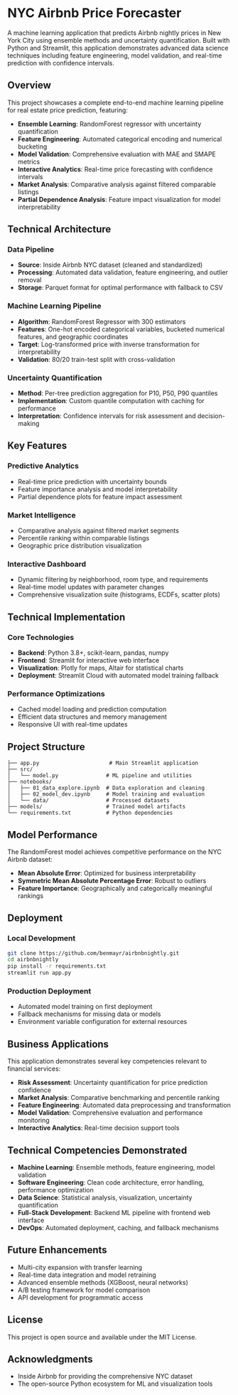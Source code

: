 # NYC Airbnb Price Forecaster

A machine learning application that predicts Airbnb nightly prices in New York City using ensemble methods and uncertainty quantification. Built with Python and Streamlit, this application demonstrates advanced data science techniques including feature engineering, model validation, and real-time prediction with confidence intervals.

## Overview

This project showcases a complete end-to-end machine learning pipeline for real estate price prediction, featuring:

- **Ensemble Learning**: RandomForest regressor with uncertainty quantification
- **Feature Engineering**: Automated categorical encoding and numerical bucketing
- **Model Validation**: Comprehensive evaluation with MAE and SMAPE metrics
- **Interactive Analytics**: Real-time price forecasting with confidence intervals
- **Market Analysis**: Comparative analysis against filtered comparable listings
- **Partial Dependence Analysis**: Feature impact visualization for model interpretability

## Technical Architecture

### Data Pipeline
- **Source**: Inside Airbnb NYC dataset (cleaned and standardized)
- **Processing**: Automated data validation, feature engineering, and outlier removal
- **Storage**: Parquet format for optimal performance with fallback to CSV

### Machine Learning Pipeline
- **Algorithm**: RandomForest Regressor with 300 estimators
- **Features**: One-hot encoded categorical variables, bucketed numerical features, and geographic coordinates
- **Target**: Log-transformed price with inverse transformation for interpretability
- **Validation**: 80/20 train-test split with cross-validation

### Uncertainty Quantification
- **Method**: Per-tree prediction aggregation for P10, P50, P90 quantiles
- **Implementation**: Custom quantile computation with caching for performance
- **Interpretation**: Confidence intervals for risk assessment and decision-making

## Key Features

### Predictive Analytics
- Real-time price prediction with uncertainty bounds
- Feature importance analysis and model interpretability
- Partial dependence plots for feature impact assessment

### Market Intelligence
- Comparative analysis against filtered market segments
- Percentile ranking within comparable listings
- Geographic price distribution visualization

### Interactive Dashboard
- Dynamic filtering by neighborhood, room type, and requirements
- Real-time model updates with parameter changes
- Comprehensive visualization suite (histograms, ECDFs, scatter plots)

## Technical Implementation

### Core Technologies
- **Backend**: Python 3.8+, scikit-learn, pandas, numpy
- **Frontend**: Streamlit for interactive web interface
- **Visualization**: Plotly for maps, Altair for statistical charts
- **Deployment**: Streamlit Cloud with automated model training fallback

### Performance Optimizations
- Cached model loading and prediction computation
- Efficient data structures and memory management
- Responsive UI with real-time updates

## Project Structure

```
├── app.py                      # Main Streamlit application
├── src/
│   └── model.py               # ML pipeline and utilities
├── notebooks/
│   ├── 01_data_explore.ipynb  # Data exploration and cleaning
│   ├── 02_model_dev.ipynb     # Model training and evaluation
│   └── data/                  # Processed datasets
├── models/                    # Trained model artifacts
└── requirements.txt           # Python dependencies
```

## Model Performance

The RandomForest model achieves competitive performance on the NYC Airbnb dataset:
- **Mean Absolute Error**: Optimized for business interpretability
- **Symmetric Mean Absolute Percentage Error**: Robust to outliers
- **Feature Importance**: Geographically and categorically meaningful rankings

## Deployment

### Local Development
```bash
git clone https://github.com/benmayr/airbnbnightly.git
cd airbnbnightly
pip install -r requirements.txt
streamlit run app.py
```

### Production Deployment
- Automated model training on first deployment
- Fallback mechanisms for missing data or models
- Environment variable configuration for external resources

## Business Applications

This application demonstrates several key competencies relevant to financial services:

- **Risk Assessment**: Uncertainty quantification for price prediction confidence
- **Market Analysis**: Comparative benchmarking and percentile ranking
- **Feature Engineering**: Automated data preprocessing and transformation
- **Model Validation**: Comprehensive evaluation and performance monitoring
- **Interactive Analytics**: Real-time decision support tools

## Technical Competencies Demonstrated

- **Machine Learning**: Ensemble methods, feature engineering, model validation
- **Software Engineering**: Clean code architecture, error handling, performance optimization
- **Data Science**: Statistical analysis, visualization, uncertainty quantification
- **Full-Stack Development**: Backend ML pipeline with frontend web interface
- **DevOps**: Automated deployment, caching, and fallback mechanisms

## Future Enhancements

- Multi-city expansion with transfer learning
- Real-time data integration and model retraining
- Advanced ensemble methods (XGBoost, neural networks)
- A/B testing framework for model comparison
- API development for programmatic access

## License

This project is open source and available under the MIT License.

## Acknowledgments

- Inside Airbnb for providing the comprehensive NYC dataset
- The open-source Python ecosystem for ML and visualization tools

